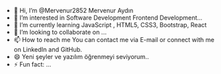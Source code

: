 - 👋 Hi, I’m @Mervenur2852 Mervenur Aydın 
- 👀 I’m interested in Software Development Frontend Development...
- 🌱 I’m currently learning  JavaScript , HTML5, CSS3, Bootstrap, React
- 💞️ I’m looking to collaborate on ...
- 📫 How to reach me You can contact me via E-mail or connect with me on LinkedIn and GitHub. 
- 😄 Yeni şeyler ve yazılım öğrenmeyi seviyorum..
- ⚡ Fun fact: ...

<!---
Mervenur2852/Mervenur2852 is a ✨ special ✨ repository because its `README.md` (this file) appears on your GitHub profile.
You can click the Preview link to take a look at your changes.
--->
